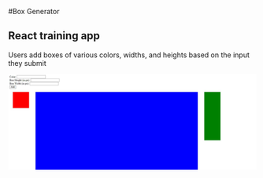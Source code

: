 #Box Generator
<h2>React training app</h2>
<p>Users add boxes of various colors, widths, and heights based on the input they submit</p>
<img src="demo/demo.JPG">